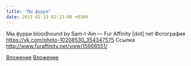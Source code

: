 ```yaml
---
title: "Мы фурри"
date: 2015-02-13 02:13:00 +0300
---
```


Мы фурри
bloodhound by Sam-I-Am — Fur Affinity [dot] net
Фотография
<a class="vk-attach" href="https://vk.com/photo-10208530_354347575">https://vk.com/photo-10208530_354347575</a>
Ссылка
http://www.furaffinity.net/view/15666551/

<a class="vk-attach" href="https://vk.com/photo-10208530_354347575">Вложение</a>
[Вложение](http://www.furaffinity.net/view/15666551/)
